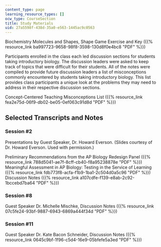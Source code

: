```yaml
---
content_type: page
learning_resource_types: []
ocw_type: CourseSection
title: Study Materials
uid: 27a5598f-438d-35a0-e563-1445ac9c0563
---
```


Biochemistry Molecules and Shapes, Shape Game Exercise and Key ({{% resource_link ba997723-9658-98f8-3598-130d8f0e4bc8 "PDF" %}})

Participants enrolled in the class each led discussion sections for students taking introductory biology. The discussion leaders were asked to keep track of topics that were difficult for their students. All of the notes were compiled to provide future discussion leaders a list of misconceptions commonly encountered by students taking introductory biology. This list provides class participants a unique look at the problems they may need to address in their respective discussion sections.

Concept-Centered Teaching Misconceptions List ({{% resource_link fea2e75d-06f9-db02-be05-0ef063c91d8d "PDF" %}})

Selected Transcripts and Notes
------------------------------

### Session #2

Presentations by Guest Speaker, Dr. Howard Everson. (Slides courtesy of Dr. Howard Everson. Used with permission.)

Preliminary Recommendations from the AP Biology Redesign Panel ({{% resource_link 788d5041-ae7f-8cff-cb40-f8a95238878e "PDF" %}})  
Meaningful Assessment in AP Biology: Testing in the Service of Learning ({{% resource_link fdb773f8-acfa-f1b9-1ba1-2c504d0a5c96 "PDF" %}})  
Discussion Notes ({{% resource_link a107cdfe-f139-e8ab-2c92-1bccebd7ba64 "PDF" %}})

### Session #8

Guest Speaker Dr. Michelle Mischke, Discussion Notes ({{% resource_link 07c5fe24-93bf-9887-6943-6869a444f34d "PDF" %}})

### Session #11

Guest Speaker Dr. Kate Bacon Schneider, Discussion Notes ({{% resource_link 0645c9bf-1f96-c5d4-16e9-05bfefe5a3ed "PDF" %}})